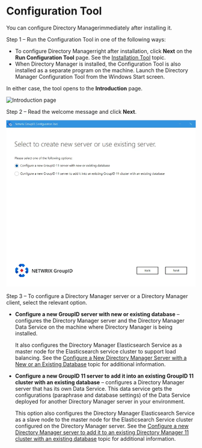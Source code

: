 # Configuration Tool

You can configure Directory Managerimmediately after installing it.

Step 1 – Run the Configuration Tool in one of the following ways:

- To configure Directory Managerright after installation, click **Next** on the **Run Configuration
  Tool** page. See the [Installation Tool](../installer/install.md) topic.
- When Directory Manager is installed, the Configuration Tool is also installed as a separate
  program on the machine. Launch the Directory Manager Configuration Tool from the Windows Start
  screen.

In either case, the tool opens to the **Introduction** page.

![Introduction page](../../../../../static/img/product_docs/groupid/groupid/install/configure/intro.webp)

Step 2 – Read the welcome message and click **Next**.

![Create new server page](../../../../../../static/img/product_docs/groupid/groupid/install/configure/select_to_create_a_new_server-new.webp)

Step 3 – To configure a Directory Manager server or a Directory Manager client, select the relevant
option.

- **Configure a new GroupID server with new or existing database** – configures the Directory
  Manager server and the Directory Manager Data Service on the machine where Directory Manager is
  being installed.

    It also configures the Directory Manager Elasticsearch Service as a master node for the
    Elasticsearch service cluster to support load balancing. See the
    [Configure a New Directory Manager Server with a New or an Existing Database](gidserver.md)
    topic for additional information.

- **Configure a new GroupID 11 server to add it into an existing GroupID 11 cluster with an existing
  database** – configures a Directory Manager server that has its own Data Service. This data
  service gets the configurations (paraphrase and database settings) of the Data Service deployed
  for another Directory Manager server in your environment.

    This option also configures the Directory Manager Elasticsearch Service as a slave node to the
    master node for the Elasticsearch Service cluster configured on the Directory Manager server.
    See the
    [Configure a new Directory Manager server to add it to an existing Directory Manager 11 cluster with an existing database](database.md)
    topic for additional information.
